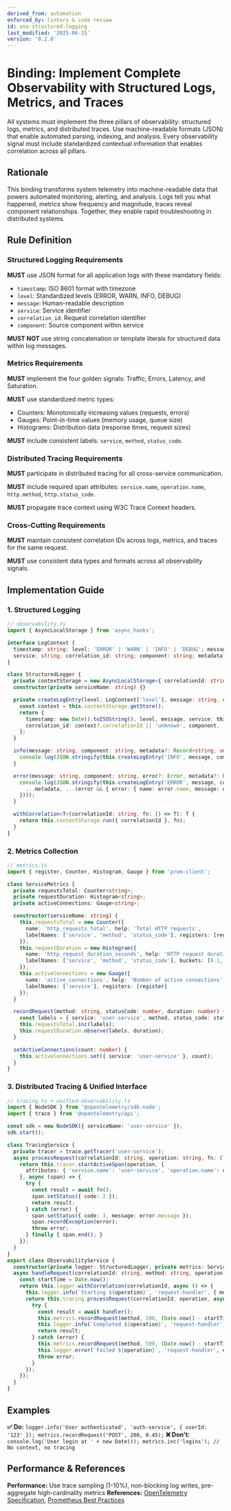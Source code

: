 ```yaml
---
derived_from: automation
enforced_by: linters & code review
id: use-structured-logging
last_modified: '2025-06-15'
version: '0.2.0'
---
```


# Binding: Implement Complete Observability with Structured Logs, Metrics, and Traces

All systems must implement the three pillars of observability: structured logs, metrics, and distributed traces. Use machine-readable formats (JSON) that enable automated parsing, indexing, and analysis. Every observability signal must include standardized contextual information that enables correlation across all pillars.

## Rationale

This binding transforms system telemetry into machine-readable data that powers automated monitoring, alerting, and analysis. Logs tell you what happened, metrics show frequency and magnitude, traces reveal component relationships. Together, they enable rapid troubleshooting in distributed systems.

## Rule Definition

### Structured Logging Requirements

**MUST** use JSON format for all application logs with these mandatory fields:
- `timestamp`: ISO 8601 format with timezone
- `level`: Standardized levels (ERROR, WARN, INFO, DEBUG)
- `message`: Human-readable description
- `service`: Service identifier
- `correlation_id`: Request correlation identifier
- `component`: Source component within service

**MUST NOT** use string concatenation or template literals for structured data within log messages.

### Metrics Requirements

**MUST** implement the four golden signals: Traffic, Errors, Latency, and Saturation.

**MUST** use standardized metric types:
- Counters: Monotonically increasing values (requests, errors)
- Gauges: Point-in-time values (memory usage, queue size)
- Histograms: Distribution data (response times, request sizes)

**MUST** include consistent labels: `service`, `method`, `status_code`.

### Distributed Tracing Requirements

**MUST** participate in distributed tracing for all cross-service communication.

**MUST** include required span attributes: `service.name`, `operation.name`, `http.method`, `http.status_code`.

**MUST** propagate trace context using W3C Trace Context headers.

### Cross-Cutting Requirements

**MUST** maintain consistent correlation IDs across logs, metrics, and traces for the same request.

**MUST** use consistent data types and formats across all observability signals.

## Implementation Guide

### 1. Structured Logging

```typescript
// observability.ts
import { AsyncLocalStorage } from 'async_hooks';

interface LogContext {
  timestamp: string; level: 'ERROR' | 'WARN' | 'INFO' | 'DEBUG'; message: string;
  service: string; correlation_id: string; component: string; metadata?: Record<string, unknown>;
}

class StructuredLogger {
  private contextStorage = new AsyncLocalStorage<{ correlationId: string }>();
  constructor(private serviceName: string) {}

  private createLogEntry(level: LogContext['level'], message: string, component: string, metadata?: Record<string, unknown>): LogContext {
    const context = this.contextStorage.getStore();
    return {
      timestamp: new Date().toISOString(), level, message, service: this.serviceName,
      correlation_id: context?.correlationId || 'unknown', component, ...(metadata && { metadata })
    };
  }

  info(message: string, component: string, metadata?: Record<string, unknown>) {
    console.log(JSON.stringify(this.createLogEntry('INFO', message, component, metadata)));
  }

  error(message: string, component: string, error?: Error, metadata?: Record<string, unknown>) {
    console.log(JSON.stringify(this.createLogEntry('ERROR', message, component, {
      ...metadata, ...(error && { error: { name: error.name, message: error.message, stack: error.stack }})
    })));
  }

  withCorrelation<T>(correlationId: string, fn: () => T): T {
    return this.contextStorage.run({ correlationId }, fn);
  }
}
```

### 2. Metrics Collection

```typescript
// metrics.ts
import { register, Counter, Histogram, Gauge } from 'prom-client';

class ServiceMetrics {
  private requestsTotal: Counter<string>;
  private requestDuration: Histogram<string>;
  private activeConnections: Gauge<string>;

  constructor(serviceName: string) {
    this.requestsTotal = new Counter({
      name: 'http_requests_total', help: 'Total HTTP requests',
      labelNames: ['service', 'method', 'status_code'], registers: [register]
    });
    this.requestDuration = new Histogram({
      name: 'http_request_duration_seconds', help: 'HTTP request duration in seconds',
      labelNames: ['service', 'method', 'status_code'], buckets: [0.1, 0.5, 1, 2, 5], registers: [register]
    });
    this.activeConnections = new Gauge({
      name: 'active_connections', help: 'Number of active connections',
      labelNames: ['service'], registers: [register]
    });
  }

  recordRequest(method: string, statusCode: number, duration: number) {
    const labels = { service: 'user-service', method, status_code: statusCode.toString() };
    this.requestsTotal.inc(labels);
    this.requestDuration.observe(labels, duration);
  }

  setActiveConnections(count: number) {
    this.activeConnections.set({ service: 'user-service' }, count);
  }
}
```

### 3. Distributed Tracing & Unified Interface

```typescript
// tracing.ts + unified-observability.ts
import { NodeSDK } from '@opentelemetry/sdk-node';
import { trace } from '@opentelemetry/api';

const sdk = new NodeSDK({ serviceName: 'user-service' });
sdk.start();

class TracingService {
  private tracer = trace.getTracer('user-service');
  async processRequest(correlationId: string, operation: string, fn: () => Promise<any>) {
    return this.tracer.startActiveSpan(operation, {
      attributes: { 'service.name': 'user-service', 'operation.name': operation, 'correlation.id': correlationId }
    }, async (span) => {
      try {
        const result = await fn();
        span.setStatus({ code: 2 });
        return result;
      } catch (error) {
        span.setStatus({ code: 3, message: error.message });
        span.recordException(error);
        throw error;
      } finally { span.end(); }
    });
  }
}
export class ObservabilityService {
  constructor(private logger: StructuredLogger, private metrics: ServiceMetrics, private tracing: TracingService) {}
  async handleRequest(correlationId: string, method: string, operation: string, handler: () => Promise<any>) {
    const startTime = Date.now();
    return this.logger.withCorrelation(correlationId, async () => {
      this.logger.info(`Starting ${operation}`, 'request-handler', { method });
      return this.tracing.processRequest(correlationId, operation, async () => {
        try {
          const result = await handler();
          this.metrics.recordRequest(method, 200, (Date.now() - startTime) / 1000);
          this.logger.info(`Completed ${operation}`, 'request-handler', { duration_ms: Date.now() - startTime });
          return result;
        } catch (error) {
          this.metrics.recordRequest(method, 500, (Date.now() - startTime) / 1000);
          this.logger.error(`Failed ${operation}`, 'request-handler', error);
          throw error;
        }
      });
    });
  }
}
```

## Examples

**✅ Do:** `logger.info('User authenticated', 'auth-service', { userId: '123' }); metrics.recordRequest('POST', 200, 0.45);`
**❌ Don't:** `console.log('User login at ' + new Date()); metrics.inc('logins'); // No context, no tracing`

## Performance & References

**Performance:** Use trace sampling (1-10%), non-blocking log writes, pre-aggregate high-cardinality metrics
**References:** [OpenTelemetry Specification](https://opentelemetry.io/docs/specs/), [Prometheus Best Practices](https://prometheus.io/docs/practices/)
